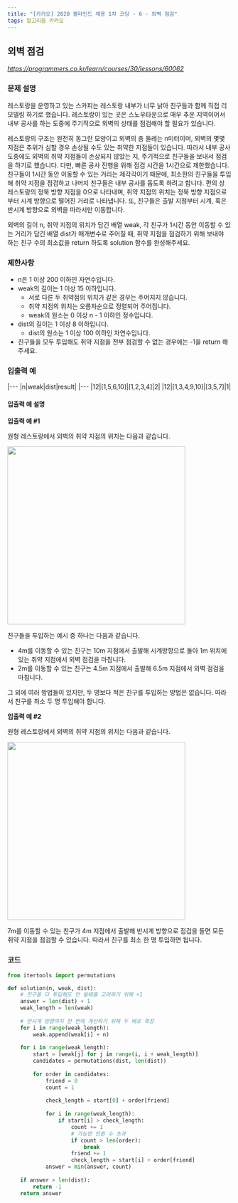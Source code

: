 ```yaml
---
title: "[카카오] 2020 블라인드 채용 1차 코딩 - 6 - 외벽 점검"
tags: 알고리즘 카카오
---
```


## 외벽 점검

*<https://programmers.co.kr/learn/courses/30/lessons/60062>*

### 문제 설명

레스토랑을 운영하고 있는 스카피는 레스토랑 내부가 너무 낡아 친구들과 함께 직접 리모델링 하기로 했습니다. 레스토랑이 있는 곳은 스노우타운으로 매우 추운 지역이어서 내부 공사를 하는 도중에 주기적으로 외벽의 상태를 점검해야 할 필요가 있습니다.

레스토랑의 구조는 완전히 동그란 모양이고 외벽의 총 둘레는 n미터이며, 외벽의 몇몇 지점은 추위가 심할 경우 손상될 수도 있는 취약한 지점들이 있습니다. 따라서 내부 공사 도중에도 외벽의 취약 지점들이 손상되지 않았는 지, 주기적으로 친구들을 보내서 점검을 하기로 했습니다. 다만, 빠른 공사 진행을 위해 점검 시간을 1시간으로 제한했습니다. 친구들이 1시간 동안 이동할 수 있는 거리는 제각각이기 때문에, 최소한의 친구들을 투입해 취약 지점을 점검하고 나머지 친구들은 내부 공사를 돕도록 하려고 합니다. 편의 상 레스토랑의 정북 방향 지점을 0으로 나타내며, 취약 지점의 위치는 정북 방향 지점으로부터 시계 방향으로 떨어진 거리로 나타냅니다. 또, 친구들은 출발 지점부터 시계, 혹은 반시계 방향으로 외벽을 따라서만 이동합니다.

외벽의 길이 n, 취약 지점의 위치가 담긴 배열 weak, 각 친구가 1시간 동안 이동할 수 있는 거리가 담긴 배열 dist가 매개변수로 주어질 때, 취약 지점을 점검하기 위해 보내야 하는 친구 수의 최소값을 return 하도록 solution 함수를 완성해주세요.

### 제한사항

* n은 1 이상 200 이하인 자연수입니다.
* weak의 길이는 1 이상 15 이하입니다.
    * 서로 다른 두 취약점의 위치가 같은 경우는 주어지지 않습니다.
    * 취약 지점의 위치는 오름차순으로 정렬되어 주어집니다.
    * weak의 원소는 0 이상 n - 1 이하인 정수입니다.
* dist의 길이는 1 이상 8 이하입니다.
    * dist의 원소는 1 이상 100 이하인 자연수입니다.
* 친구들을 모두 투입해도 취약 지점을 전부 점검할 수 없는 경우에는 -1을 return 해주세요.

### 입출력 예

|---
|n|weak|dist|result|
|---
|12|[1,5,6,10]|[1,2,3,4]|2|
|12|[1,3,4,9,10]|[3,5,7]|1|

#### 입출력 예 설명

**입출력 예 #1**

원형 레스토랑에서 외벽의 취약 지점의 위치는 다음과 같습니다.

<img src="https://grepp-programmers.s3.amazonaws.com/files/production/61de504978/1c8394ec-05e0-4b7b-a0ff-3ff9ae0cec28.jpg" width="400">

친구들을 투입하는 예시 중 하나는 다음과 같습니다.

* 4m를 이동할 수 있는 친구는 10m 지점에서 출발해 시계방향으로 돌아 1m 위치에 있는 취약 지점에서 외벽 점검을 마칩니다.
* 2m를 이동할 수 있는 친구는 4.5m 지점에서 출발해 6.5m 지점에서 외벽 점검을 마칩니다.

그 외에 여러 방법들이 있지만, 두 명보다 적은 친구를 투입하는 방법은 없습니다. 따라서 친구를 최소 두 명 투입해야 합니다.

**입출력 예 #2**

원형 레스토랑에서 외벽의 취약 지점의 위치는 다음과 같습니다.

<img src="https://grepp-programmers.s3.amazonaws.com/files/production/3669c9b3d6/00e8eeb4-f3ec-4c18-96fb-a3b17aaf1812.jpg" width="400px">

7m를 이동할 수 있는 친구가 4m 지점에서 출발해 반시계 방향으로 점검을 돌면 모든 취약 지점을 점검할 수 있습니다. 따라서 친구를 최소 한 명 투입하면 됩니다.

### 코드

``` python
from itertools import permutations

def solution(n, weak, dist):
    # 친구를 다 투입해도 안 될때를 고려하기 위해 +1
    answer = len(dist) + 1
    weak_length = len(weak)
    
    # 반시계 방향까지 한 번에 계산하기 위해 두 배로 확장
    for i in range(weak_length):
        weak.append(weak[i] + n)
    
    for i in range(weak_length):
        start = [weak[j] for j in range(i, i + weak_length)]
        candidates = permutations(dist, len(dist))
        
        for order in candidates:
            friend = 0
            count = 1
            
            check_length = start[0] + order[friend]
            
            for i in range(weak_length):
                if start[i] > check_length:
                    count += 1
                    # 가능한 인원 수 초과
                    if count > len(order):
                        break
                    friend += 1
                    check_length = start[i] + order[friend]
            answer = min(answer, count)
            
    if answer > len(dist):
        return -1
    return answer
```